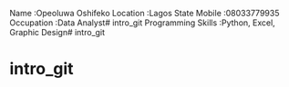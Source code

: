 Name :Opeoluwa Oshifeko
Location :Lagos State
Mobile :08033779935
Occupation :Data Analyst# intro_git
Programming Skills :Python, Excel, Graphic Design# intro_git
# intro_git

